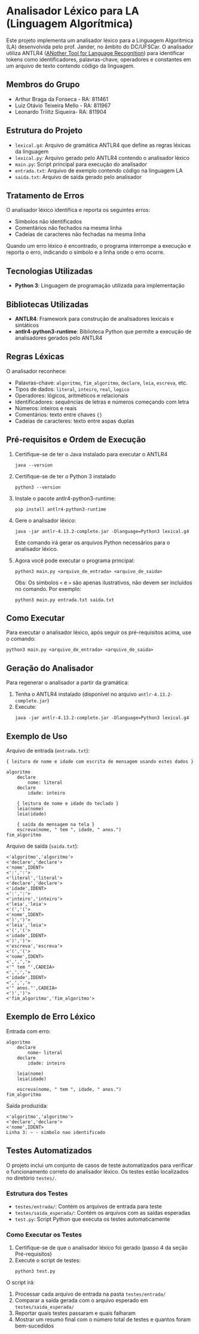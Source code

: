 # Analisador Léxico para LA (Linguagem Algorítmica)

Este projeto implementa um analisador léxico para a Linguagem Algorítmica (LA) desenvolvida pelo prof. Jander, no âmbito do DC/UFSCar. O analisador utiliza ANTLR4 ([ANother Tool for Language Recognition](https://www.antlr.org/)) para identificar tokens como identificadores, palavras-chave, operadores e constantes em um arquivo de texto contendo código da linguagem.

## Membros do Grupo

- Arthur Braga da Fonseca - RA: 811461
- Luiz Otávio Teixeira Mello - RA: 811967
- Leonardo Triiltz Siqueira- RA: 811904

## Estrutura do Projeto

- `lexical.g4`: Arquivo de gramática ANTLR4 que define as regras léxicas da linguagem
- `lexical.py`: Arquivo gerado pelo ANTLR4 contendo o analisador léxico
- `main.py`: Script principal para execução do analisador
- `entrada.txt`: Arquivo de exemplo contendo código na linguagem LA
- `saida.txt`: Arquivo de saída gerado pelo analisador

## Tratamento de Erros

O analisador léxico identifica e reporta os seguintes erros:

- Símbolos não identificados
- Comentários não fechados na mesma linha
- Cadeias de caracteres não fechadas na mesma linha

Quando um erro léxico é encontrado, o programa interrompe a execução e reporta o erro, indicando o símbolo e a linha onde o erro ocorre.

## Tecnologias Utilizadas

- **Python 3**: Linguagem de programação utilizada para implementação

## Bibliotecas Utilizadas

- **ANTLR4**: Framework para construção de analisadores lexicais e sintáticos
- **antlr4-python3-runtime**: Biblioteca Python que permite a execução de analisadores gerados pelo ANTLR4

## Regras Léxicas

O analisador reconhece:

- Palavras-chave: `algoritmo`, `fim_algoritmo`, `declare`, `leia`, `escreva`, etc.
- Tipos de dados: `literal`, `inteiro`, `real`, `logico`
- Operadores: lógicos, aritméticos e relacionais
- Identificadores: sequências de letras e números começando com letra
- Números: inteiros e reais
- Comentários: texto entre chaves `{}`
- Cadeias de caracteres: texto entre aspas duplas

## Pré-requisitos e Ordem de Execução

1. Certifique-se de ter o Java instalado para executar o ANTLR4

   ```
   java --version
   ```

2. Certifique-se de ter o Python 3 instalado

   ```
   python3 --version
   ```

3. Instale o pacote antlr4-python3-runtime:

   ```
   pip install antlr4-python3-runtime
   ```

4. Gere o analisador léxico:

   ```
   java -jar antlr-4.13.2-complete.jar -Dlanguage=Python3 lexical.g4
   ```

   Este comando irá gerar os arquivos Python necessários para o analisador léxico.

5. Agora você pode executar o programa principal:
   ```
   python3 main.py <arquivo_de_entrada> <arquivo_de_saida>
   ```
   Obs: Os símbolos `<` e `>` são apenas ilustrativos, não devem ser incluídos no comando. Por exemplo:
   ```
   python3 main.py entrada.txt saida.txt
   ```

## Como Executar

Para executar o analisador léxico, após seguir os pré-requisitos acima, use o comando:

```
python3 main.py <arquivo_de_entrada> <arquivo_de_saida>
```

## Geração do Analisador

Para regenerar o analisador a partir da gramática:

1. Tenha o ANTLR4 instalado (disponível no arquivo `antlr-4.13.2-complete.jar`)
2. Execute:
   ```
   java -jar antlr-4.13.2-complete.jar -Dlanguage=Python3 lexical.g4
   ```

## Exemplo de Uso

Arquivo de entrada (`entrada.txt`):

```
{ leitura de nome e idade com escrita de mensagem usando estes dados }

algoritmo
	declare
		nome: literal
	declare
		idade: inteiro

	{ leitura de nome e idade do teclado }
	leia(nome)
	leia(idade)

	{ saída da mensagem na tela }
	escreva(nome, " tem ", idade, " anos.")
fim_algoritmo
```

Arquivo de saída (`saida.txt`):

```
<'algoritmo','algoritmo'>
<'declare','declare'>
<'nome',IDENT>
<':',':'>
<'literal','literal'>
<'declare','declare'>
<'idade',IDENT>
<':',':'>
<'inteiro','inteiro'>
<'leia','leia'>
<'(','('>
<'nome',IDENT>
<')',')'>
<'leia','leia'>
<'(','('>
<'idade',IDENT>
<')',')'>
<'escreva','escreva'>
<'(','('>
<'nome',IDENT>
<',',','>
<'" tem "',CADEIA>
<',',','>
<'idade',IDENT>
<',',','>
<'" anos."',CADEIA>
<')',')'>
<'fim_algoritmo','fim_algoritmo'>
```

## Exemplo de Erro Léxico

Entrada com erro:

```
algoritmo
	declare
		nome~ literal
	declare
		idade: inteiro

	leia(nome)
	leia(idade)

	escreva(nome, " tem ", idade, " anos.")
fim_algoritmo
```

Saída produzida:

```
<'algoritmo','algoritmo'>
<'declare','declare'>
<'nome',IDENT>
Linha 3: ~ - simbolo nao identificado
```

## Testes Automatizados

O projeto inclui um conjunto de casos de teste automatizados para verificar o funcionamento correto do analisador léxico. Os testes estão localizados no diretório `testes/`.

### Estrutura dos Testes

- `testes/entrada/`: Contém os arquivos de entrada para teste
- `testes/saida_esperada/`: Contém os arquivos com as saídas esperadas
- `test.py`: Script Python que executa os testes automaticamente

### Como Executar os Testes

1. Certifique-se de que o analisador léxico foi gerado (passo 4 da seção Pré-requisitos)
2. Execute o script de testes:
   ```
   python3 test.py
   ```

O script irá:

1. Processar cada arquivo de entrada na pasta `testes/entrada/`
2. Comparar a saída gerada com o arquivo esperado em `testes/saida_esperada/`
3. Reportar quais testes passaram e quais falharam
4. Mostrar um resumo final com o número total de testes e quantos foram bem-sucedidos
